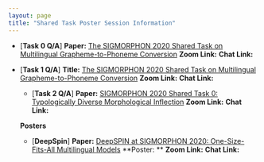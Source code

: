 ```yaml
---
layout: page
title: "Shared Task Poster Session Information"
---
```



- [**Task 0 Q/A**]
  **Paper:**  [The SIGMORPHON 2020 Shared Task on Multilingual Grapheme-to-Phoneme Conversion](39_paper.pdf)
  **Zoom Link:**
  **Chat Link:**
  
- [**Task 1 Q/A**]
  **Title:**  [The SIGMORPHON 2020 Shared Task on Multilingual Grapheme-to-Phoneme Conversion](38_paper.pdf)
  **Zoom Link:**
  **Chat Link:**
  
  - [**Task 2 Q/A**]
  **Paper:**  [SIGMORPHON 2020 Shared Task 0: Typologically Diverse Morphological Inflection](37_paper.pdf)
  **Zoom Link:**
  **Chat Link:**
  
  
  
  **Posters**
  
  - [**DeepSpin**]
  **Paper:**  [DeepSPIN at SIGMORPHON 2020: One-Size-Fits-All Multilingual Models](18_paper.pdf)
  **Poster: **
  **Zoom Link:**
  **Chat Link:**

